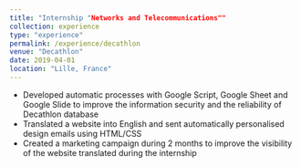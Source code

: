 ```yaml
---
title: "Internship "Networks and Telecommunications""
collection: experience
type: "experience"
permalink: /experience/decathlon
venue: "Decathlon"
date: 2019-04-01
location: "Lille, France"
---
```


* Developed automatic processes with Google Script, Google Sheet and Google Slide to improve the information security and the reliability of Decathlon database
* Translated a website into English and sent automatically personalised design emails using HTML/CSS
* Created a marketing campaign during 2 months to improve the visibility of the website translated during the internship
